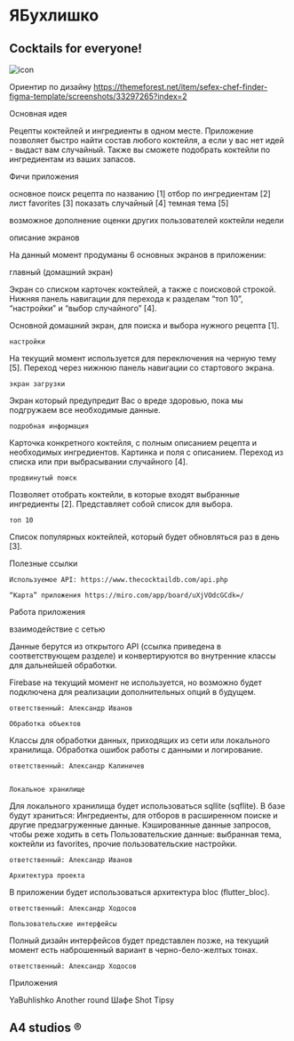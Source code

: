 # ЯБухлишко

## Cocktails for everyone!

![icon](https://user-images.githubusercontent.com/43482216/145111348-fbba51ef-2a59-401d-aea4-0c4b0050fc99.png)

Ориентир по дизайну https://themeforest.net/item/sefex-chef-finder-figma-template/screenshots/33297265?index=2


Основная идея

Рецепты коктейлей и ингредиенты в одном месте. Приложение позволяет быстро найти состав любого коктейля, а если у вас нет идей - выдаст вам случайный. Также вы сможете подобрать коктейли по ингредиентам из ваших запасов.

Фичи приложения

основное
поиск рецепта по названию [1]
отбор по ингредиентам [2]
лист favorites [3]
показать случайный [4]
темная тема [5]

возможное дополнение 
оценки других пользователей
коктейли недели


описание экранов

На данный момент продуманы 6 основных экранов в приложении:

главный (домашний экран)

Экран со списком карточек коктейлей, а также с поисковой строкой. Нижняя панель навигации для перехода к разделам “топ 10”, “настройки” и “выбор случайного” [4]. 

Основной домашний экран, для поиска и выбора нужного рецепта [1].

	настройки

На текущий момент используется для переключения на черную тему [5]. Переход через нижнюю панель навигации со стартового экрана.

	экран загрузки
	
Экран который предупредит Вас о вреде здоровью, пока мы подгружаем все необходимые данные. 

	подробная информация

Карточка конкретного коктейля, с полным описанием рецепта и необходимых ингредиентов. Картинка и поля с описанием. Переход из списка или при выбрасывании случайного [4].
	
	продвинутый поиск

Позволяет отобрать коктейли, в которые входят выбранные ингредиенты [2]. Представляет собой список для выбора.

	топ 10

Список популярных коктейлей, который будет обновляться раз в день [3].


	


Полезные ссылки

	Используемое API: https://www.thecocktaildb.com/api.php
	
	“Карта” приложения https://miro.com/app/board/uXjVOdcGCdk=/



Работа приложения

взаимодействие с сетью

Данные берутся из открытого API (ссылка приведена в соответствующем разделе) и конвертируются во внутренние классы для дальнейшей обработки. 

Firebase на текущий момент не используется, но возможно будет подключена для реализации дополнительных опций в будущем.

	ответственный: Александр Иванов

	Обработка объектов

Классы для обработки данных, приходящих из сети или локального хранилища. Обработка ошибок работы с данными и логирование.

	ответственный: Александр Калиничев


	Локальное хранилище

Для локального хранилища будет использоваться sqllite (sqflite). В базе будут храниться: 
Ингредиенты, для отборов в расширенном поиске и другие предзагруженные данные.
Кэшированные данные запросов, чтобы реже ходить в сеть
Пользовательские данные: выбранная тема, коктейли из favorites, прочие пользовательские настройки. 

	ответственный: Александр Иванов

	Архитектура проекта

В приложении будет использоваться архитектура  bloc (flutter_bloc). 
	
	ответственный: Александр Ходосов

	Пользовательские интерфейсы

Полный дизайн интерфейсов будет представлен позже, на текущий момент есть наброшенный вариант в черно-бело-желтых тонах.

	
	ответственный: Александр Ходосов
	
	
Приложения 

YaBuhlishko
Another round
Шафе
Shot 
Tipsy 


## A4 studios ®
